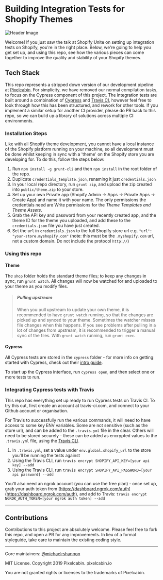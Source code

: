 # Building Integration Tests for Shopify Themes

![Header Image](https://i.imgur.com/Fc0qEdr.jpg)

Welcome! If you just saw the talk at Shopify Unite on setting up integration tests on Shopify, you're in the right place. Below, we're going to help you get set up, and using this repo, see how the various pieces can come together to improve the quality and stability of your Shopify themes.

## Tech Stack

This repo represents a stripped down version of our development pipeline at [Pixelcabin](https://pixelcabin.io). For simplicity, we have removed our normal compilation tasks, to focus on the Cypress component of this project. The integration tests are built around a combination of [Cypress](https://cypress.io) and [Travis CI](https://travis-ci.com), however feel free to look through how this has been structured, and rework for other tools. If you implement a similar setup for another CI provider, please do PR back to this repo, so we can build up a library of solutions across multiple CI environments.

### Installation Steps
Like with all Shopify theme development, you cannot have a local instance of the Shopify platform running on your machine, so all development must be done whilst keeping in sync with a 'theme' on the Shopify store you are developing for. To do this, follow the steps below:

1. Run `npm install -g grunt-cli` and then `npm install` in the root folder of the repo.
1. Duplicate `credentials_template.json`, renaming it just `credentials.json`
1. In your local repo directory, run `grunt zip`, and upload the zip created into `public/theme.zip` to your store.
1. Set up your own Private app (Shopify Admin -> Apps -> Private Apps -> Create App) and name it with your name. The only permissions the credentials need are Write permissions for the *Theme Templates and Theme Assets*.
1. Grab the API key and password from your recently created app, and the theme ID for the theme you uploaded, and add these to the `credentials.json` file you have just created.
1. Set the `url` in `credentials.json` to the full Shopify store url e.g. `"url": "your-store.myshopify.com"` (note: this must be the `.myshopify.com` url, not a custom domain. Do not include the protocol `http://`)

### Using this repo

#### Theme
The `shop` folder holds the standard theme files; to keep any changes in sync, run `grunt watch`. All changes will now be watched for and uploaded to your theme as you modify files.

> ##### Pulling upstream
>
> When you pull upstream to update your own theme, it is recommended to have `grunt watch` running, so that the changes are picked up and synced to your theme.
Sometimes the watcher misses file changes when this happens. If you see problems after pulling in a lot of changes from upstream, it is recommended to trigger a manual sync of the files. With `grunt watch` running, run `grunt exec`.

#### Cypress
All Cypress tests are stored in the `cypress` folder - for more info on getting started with Cypress, check out their [intro guide](https://docs.cypress.io/guides/overview/why-cypress.html#In-a-nutshell).

To start up the Cypress interface, run `cypress open`, and then select one or more tests to run.

### Integrating Cypress tests with Travis
This repo has everything set up ready to run Cypress tests on Travis CI. To try this out, first create an account at travis-ci.com, and connect to your Github account or organisation.

For Travis to successfully run the various commands, it will need to have access to some key ENV variables. Some are not sensitive (such as the store url), and can be added to the `.travis.yml` file in the clear. Others will need to be stored securely - these can be added as encrypted values to the `.travis.yml` file, using the [Travis CLI](https://docs.travis-ci.com/user/environment-variables/#encrypting-environment-variables).

1. In `.travis.yml`, set a value under `env.global.shopify_url` to the store you'll be running the tests against
1. Using the Travis CLI, run `travis encrypt SHOPIFY_API_KEY=[your api key] --add`
1. Using the Travis CLI, run `travis encrypt SHOPIFY_API_PASSWORD=[your api password] --add`

You'll also need an ngrok account (you can use the free plan) - once set up, grab your auth token from [https://dashboard.ngrok.com/auth](https://dashboard.ngrok.com/auth), and add to Travis: `travis encrypt NGROK_AUTH_TOKEN=[your ngrok auth token] --add`

-----

## Contributions
Contributions to this project are absolutely welcome. Please feel free to fork this repo, and open a PR for any improvements.
In lieu of a formal styleguide, take care to maintain the existing coding style.

-----

Core maintainers: [@michaelrshannon](https://github.com/michaelrshannon/)

MIT License. Copyright 2019 Pixelcabin. pixelcabin.io

You are not granted rights or licenses to the trademarks of Pixelcabin.
